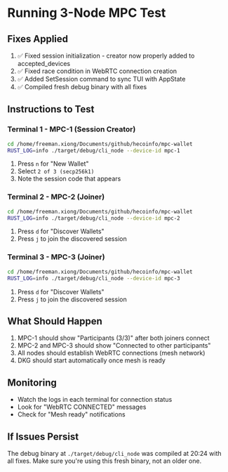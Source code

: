 # Running 3-Node MPC Test

## Fixes Applied
1. ✅ Fixed session initialization - creator now properly added to accepted_devices
2. ✅ Fixed race condition in WebRTC connection creation 
3. ✅ Added SetSession command to sync TUI with AppState
4. ✅ Compiled fresh debug binary with all fixes

## Instructions to Test

### Terminal 1 - MPC-1 (Session Creator)
```bash
cd /home/freeman.xiong/Documents/github/hecoinfo/mpc-wallet
RUST_LOG=info ./target/debug/cli_node --device-id mpc-1
```
1. Press `n` for "New Wallet"
2. Select `2 of 3 (secp256k1)`
3. Note the session code that appears

### Terminal 2 - MPC-2 (Joiner)
```bash
cd /home/freeman.xiong/Documents/github/hecoinfo/mpc-wallet
RUST_LOG=info ./target/debug/cli_node --device-id mpc-2
```
1. Press `d` for "Discover Wallets"
2. Press `j` to join the discovered session

### Terminal 3 - MPC-3 (Joiner)
```bash
cd /home/freeman.xiong/Documents/github/hecoinfo/mpc-wallet
RUST_LOG=info ./target/debug/cli_node --device-id mpc-3
```
1. Press `d` for "Discover Wallets"
2. Press `j` to join the discovered session

## What Should Happen
1. MPC-1 should show "Participants (3/3)" after both joiners connect
2. MPC-2 and MPC-3 should show "Connected to other participants" 
3. All nodes should establish WebRTC connections (mesh network)
4. DKG should start automatically once mesh is ready

## Monitoring
- Watch the logs in each terminal for connection status
- Look for "WebRTC CONNECTED" messages
- Check for "Mesh ready" notifications

## If Issues Persist
The debug binary at `./target/debug/cli_node` was compiled at 20:24 with all fixes.
Make sure you're using this fresh binary, not an older one.